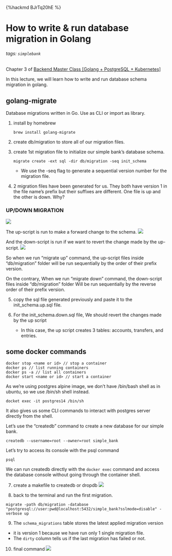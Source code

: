 {%hackmd BJrTq20hE %}
# How to write & run database migration in Golang
###### tags: `simplebank`

Chapter 3 of [Backend Master Class [Golang + PostgreSQL + Kubernetes]](/3xKIijmxQJqv0z56ifCMeQ)

In this lecture, we will learn how to write and run database schema migration in golang.

## golang-migrate
Database migrations written in Go. Use as CLI or import as library.

1. install by homebrew
    ```
    brew install golang-migrate
    ```
2. create db/migration to store all of our migration files.

3. create 1st migration file to initialize our simple bank’s database schema.
    ```
    migrate create -ext sql -dir db/migration -seq init_schema
    ```

    - We use the -seq flag to generate a sequential version number for the migration file.

4. 2 migration files have been generated for us. 
    They both have version 1 in the file name’s prefix but their suffixes are different.
    One file is up and the other is down.
    Why?
### UP/DOWN MIGRATION
![](https://i.imgur.com/1sr0NbS.png)

The up-script is run to make a forward change to the schema.
![](https://i.imgur.com/lwnFUUX.png)

And the down-script is run if we want to revert the change made by the up-script.
![](https://i.imgur.com/dGIYppv.png)

So when we run “migrate up” command, the up-script files inside “db/migration” folder will be run sequentially by the order of their prefix version.

On the contrary, When we run “migrate down” command, the down-script files inside “db/migration” folder
Will be run sequentially by the reverse order of their prefix version.

5. copy the sql file generated previously and paste it to the init_schema.up.sql file.

6. For the init_schema.down.sql file, We should revert the changes made by the up script
    - In this case, the up script creates 3 tables: accounts, transfers, and entries.


## some docker commands
```
docker stop <name or id> // stop a container
docker ps // list running containers
docker ps -a // list all containers
docker start <name or id> // start a container
```

As we’re using postgres alpine image, we don’t have /bin/bash shell as in ubuntu, so we use /bin/sh shell instead.

```
docket exec -it postgres14 /bin/sh
```

It also gives us some CLI commands to interact with postgres server directly from the shell.

Let’s use the “createdb” command to create a new database for our simple bank.

```
createdb --username=root --owner=root simple_bank
```

Let’s try to access its console with the psql command

```
psql
```

We can run createdb directly with the `docker exec` command and access the database console
without going through the container shell.

7. create a makefile to createdb or dropdb
![](https://i.imgur.com/qVBcAzE.png)

8. back to the terminal and run the first migration.

```
migrate -path db/migration -database "postgresql://user:pwd@localhost:5432/simple_bank?sslmode=disable" -verbose up
```

9. The `schema_migrations` table stores the latest applied migration version
- it is version 1 because we have run only 1 single migration file.
- The `dirty` column tells us if the last migration has failed or not.

10. final command
![](https://i.imgur.com/VTcVPh1.png)
